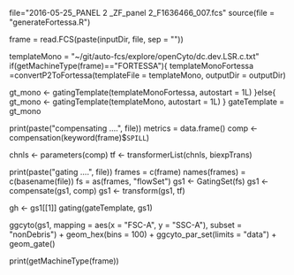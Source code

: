 file="2016-05-25_PANEL 2 _ZF_panel 2_F1636466_007.fcs"
    source(file = "generateFortessa.R")

frame = read.FCS(paste(inputDir, file, sep = ""))

templateMono = "~/git/auto-fcs/explore/openCyto/dc.dev.LSR.c.txt"
if(getMachineType(frame)=="FORTESSA"){
templateMonoFortessa =convertP2ToFortessa(templateFile = templateMono, outputDir = outputDir)

gt_mono <-
  gatingTemplate(templateMonoFortessa, autostart = 1L)
}else{
gt_mono <-
  gatingTemplate(templateMono, autostart = 1L)
}
    gateTemplate = gt_mono
    
print(paste("compensating ....", file))
metrics = data.frame()
comp <- compensation(keyword(frame)$`SPILL`)

chnls <- parameters(comp)
tf <- transformerList(chnls, biexpTrans)

print(paste("gating ....", file))
frames = c(frame)
names(frames) = c(basename(file))
fs =  as(frames, "flowSet")
gs1 <- GatingSet(fs)
gs1 <- compensate(gs1, comp)
gs1 <- transform(gs1, tf)

gh <- gs1[[1]]
gating(gateTemplate, gs1)


ggcyto(gs1,
              mapping = aes(x = "FSC-A", y = "SSC-A"),
              subset = "nonDebris") +
    geom_hex(bins = 100) + ggcyto_par_set(limits = "data") + geom_gate()
    
 print(getMachineType(frame))
 